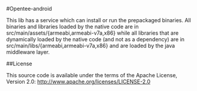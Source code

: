 #Opentee-android

This lib has a service which can install or run the prepackaged binaries.
All binaries and libraries loaded by the native code are in src/main/assets/{armeabi,armeabi-v7a,x86} while all
libraries that are dynamically loaded by the native code (and not as a dependency) are in
src/main/libs/{armeabi,armeabi-v7a,x86} and are loaded by the java middleware layer.

##License

This source code is available under the terms of the Apache License, Version 2.0:
http://www.apache.org/licenses/LICENSE-2.0

